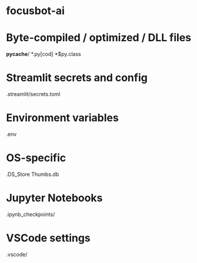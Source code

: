 # focusbot-ai
# Byte-compiled / optimized / DLL files
__pycache__/
*.py[cod]
*$py.class

# Streamlit secrets and config
.streamlit/secrets.toml

# Environment variables
.env

# OS-specific
.DS_Store
Thumbs.db

# Jupyter Notebooks
.ipynb_checkpoints/

# VSCode settings
.vscode/
